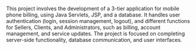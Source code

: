 This project involves the development of a 3-tier application for mobile phone billing, using Java Servlets, JSP, and a database. It handles user authentication (login, session management, logout), and different functions for Sellers, Clients, and Administrators, such as billing, account management, and service updates. The project is focused on completing server-side functionality, database communication, and user interfaces.
